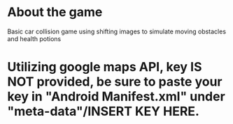 # About the game
Basic car collision game using shifting images to simulate moving obstacles and health potions
# Utilizing google maps API, key IS NOT provided, be sure to paste your key in "Android Manifest.xml" under "meta-data"/INSERT KEY HERE.
